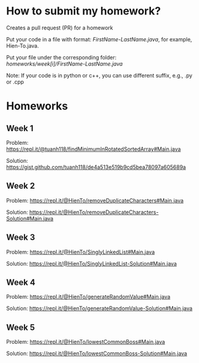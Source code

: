 # How to submit my homework?

Creates a pull request (PR) for a homework

Put your code in a file with format: *FirstName-LastName.java*, for example, Hien-To.java.

Put your file under the corresponding folder: *homeworks/week[i]/FirstName-LastName.java*

Note: If your code is in python or c++, you can use different suffix, e.g., .py or .cpp

# Homeworks

## Week 1
Problem: https://repl.it/@tuanh118/findMinimumInRotatedSortedArray#Main.java

Solution: https://gist.github.com/tuanh118/de4a513e519b9cd5bea78097a605689a

## Week 2
Problem: https://repl.it/@HienTo/removeDuplicateCharacters#Main.java

Solution: https://repl.it/@HienTo/removeDuplicateCharacters-Solution#Main.java

## Week 3
Problem: https://repl.it/@HienTo/SinglyLinkedList#Main.java

Solution: https://repl.it/@HienTo/SinglyLinkedList-Solution#Main.java

## Week 4
Problem: https://repl.it/@HienTo/generateRandomValue#Main.java

Solution: https://repl.it/@HienTo/generateRandomValue-Solution#Main.java

## Week 5
Problem: https://repl.it/@HienTo/lowestCommonBoss#Main.java

Solution: https://repl.it/@HienTo/lowestCommonBoss-Solution#Main.java
